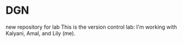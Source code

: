 # DGN
new repository for lab 
This is the version control lab: I'm working with Kalyani, Amal, and Lily (me).

